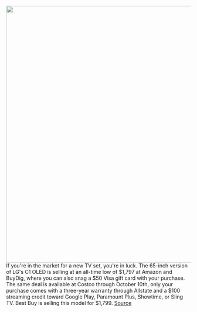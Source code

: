 <img src='https://cdn.vox-cdn.com/thumbor/EIXykPnKuyXKSfv-Eei_LzWTvew=/0x0:2040x1360/1200x800/filters:focal(857x517:1183x843)/cdn.vox-cdn.com/uploads/chorus_image/image/69919683/lgc1.5.jpg' width='700px' /><br/>
If you're in the market for a new TV set, you're in luck. The 65-inch version of LG's C1 OLED is selling at an all-time low of $1,797 at Amazon and BuyDig, where you can also snag a $50 Visa gift card with your purchase. The same deal is available at Costco through October 10th, only your purchase comes with a three-year warranty through Allstate and a $100 streaming credit toward Google Play, Paramount Plus, Showtime, or Sling TV. Best Buy is selling this model for $1,799.
<a href='https://www.theverge.com/good-deals/2021/9/28/22696575/lg-c1-oled-hisense-u8g-tv-jabra-elite-85t-google-nest-hub-deal-sale'> Source <a/>